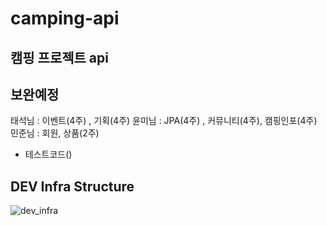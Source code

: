 # camping-api
캠핑 프로젝트 api
----
보완예정
----

태석님 : 이벤트(4주) , 기획(4주)
윤미님 : JPA(4주) , 커뮤니티(4주), 캠핑인포(4주)
민준님 : 회원, 상품(2주)

+ 테스트코드()

## DEV Infra Structure
![dev_infra](https://user-images.githubusercontent.com/56568571/211365469-ea54c447-9604-436f-aa14-0ddb1853ea93.png)
